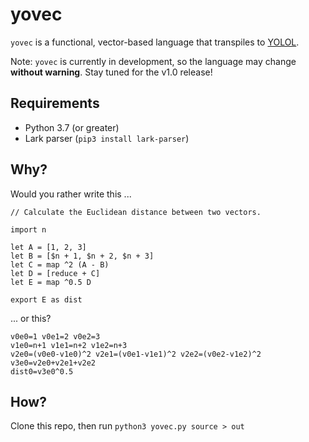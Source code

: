 # yovec

`yovec` is a functional, vector-based language that transpiles to [YOLOL](https://wiki.starbasegame.com/index.php/YOLOL).

Note: `yovec` is currently in development, so the language may change **without warning**. Stay tuned for the v1.0 release!

## Requirements

- Python 3.7 (or greater)
- Lark parser (`pip3 install lark-parser`)

## Why?

Would you rather write this ...

```
// Calculate the Euclidean distance between two vectors.

import n

let A = [1, 2, 3]
let B = [$n + 1, $n + 2, $n + 3]
let C = map ^2 (A - B)
let D = [reduce + C]
let E = map ^0.5 D

export E as dist
```

... or this?

```
v0e0=1 v0e1=2 v0e2=3
v1e0=n+1 v1e1=n+2 v1e2=n+3
v2e0=(v0e0-v1e0)^2 v2e1=(v0e1-v1e1)^2 v2e2=(v0e2-v1e2)^2
v3e0=v2e0+v2e1+v2e2
dist0=v3e0^0.5
```

## How?

Clone this repo, then run `python3 yovec.py source > out`
